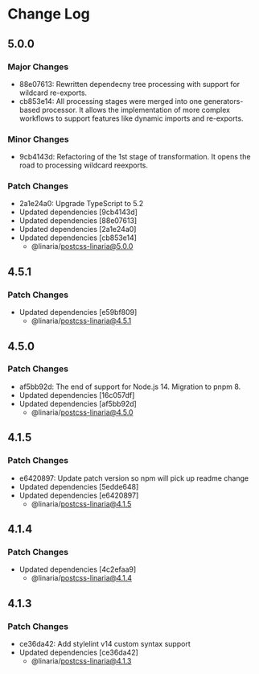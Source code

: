 # Change Log

## 5.0.0

### Major Changes

- 88e07613: Rewritten dependecny tree processing with support for wildcard re-exports.
- cb853e14: All processing stages were merged into one generators-based processor. It allows the implementation of more complex workflows to support features like dynamic imports and re-exports.

### Minor Changes

- 9cb4143d: Refactoring of the 1st stage of transformation. It opens the road to processing wildcard reexports.

### Patch Changes

- 2a1e24a0: Upgrade TypeScript to 5.2
- Updated dependencies [9cb4143d]
- Updated dependencies [88e07613]
- Updated dependencies [2a1e24a0]
- Updated dependencies [cb853e14]
  - @linaria/postcss-linaria@5.0.0

## 4.5.1

### Patch Changes

- Updated dependencies [e59bf809]
  - @linaria/postcss-linaria@4.5.1

## 4.5.0

### Patch Changes

- af5bb92d: The end of support for Node.js 14. Migration to pnpm 8.
- Updated dependencies [16c057df]
- Updated dependencies [af5bb92d]
  - @linaria/postcss-linaria@4.5.0

## 4.1.5

### Patch Changes

- e6420897: Update patch version so npm will pick up readme change
- Updated dependencies [5edde648]
- Updated dependencies [e6420897]
  - @linaria/postcss-linaria@4.1.5

## 4.1.4

### Patch Changes

- Updated dependencies [4c2efaa9]
  - @linaria/postcss-linaria@4.1.4

## 4.1.3

### Patch Changes

- ce36da42: Add stylelint v14 custom syntax support
- Updated dependencies [ce36da42]
  - @linaria/postcss-linaria@4.1.3
